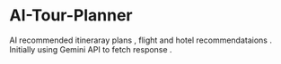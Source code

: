 # AI-Tour-Planner
AI recommended itineraray plans , flight and hotel recommendataions . Initially using Gemini API to fetch response . 
